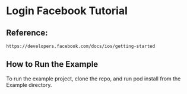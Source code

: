 # Login Facebook Tutorial


## Reference: 

`https://developers.facebook.com/docs/ios/getting-started`

## How to Run the Example

To run the example project, clone the repo, and run pod install from the Example directory.
